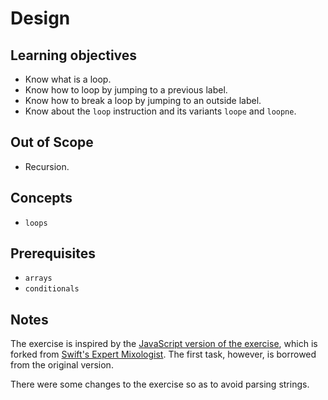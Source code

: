 # Design

## Learning objectives

- Know what is a loop.
- Know how to loop by jumping to a previous label.
- Know how to break a loop by jumping to an outside label.
- Know about the `loop` instruction and its variants `loope` and `loopne`.

## Out of Scope

- Recursion.

## Concepts

- `loops`

## Prerequisites

- `arrays`
- `conditionals`

## Notes

The exercise is inspired by the [JavaScript version of the exercise][javascript-mixed-juices], which is forked from [Swift's Expert Mixologist][swift-mixed-juices].
The first task, however, is borrowed from the original version.

There were some changes to the exercise so as to avoid parsing strings.

[swift-mixed-juices]: https://github.com/exercism/swift/blob/main/exercises/concept/expert-mixologist/.docs/instructions.md
[javascript-mixed-juices]: https://github.com/exercism/javascript/blob/main/exercises/concept/mixed-juices/.docs/instructions.md

